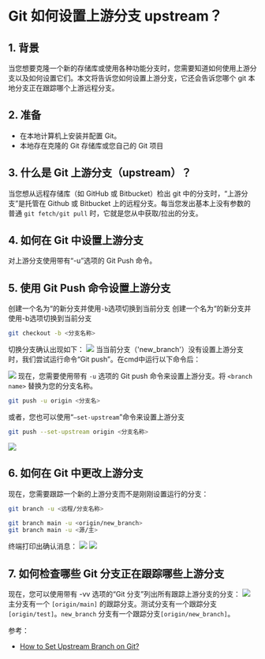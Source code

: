 # Git 如何设置上游分支 upstream？




## 1. 背景
当您想要克隆一个新的存储库或使用各种功能分支时，您需要知道如何使用上游分支以及如何设置它们。本文将告诉您如何设置上游分支，它还会告诉您哪个 git 本地分支正在跟踪哪个上游远程分支。

## 2. 准备
- 在本地计算机上安装并配置 Git。
- 本地存在克隆的 Git 存储库或您自己的 Git 项目

## 3. 什么是 Git 上游分支（upstream）？
当您想从远程存储库（如 GitHub 或 Bitbucket）检出 git 中的分支时，“上游分支”是托管在 Github 或 Bitbucket 上的远程分支。每当您发出基本上没有参数的普通 `git fetch/git pull` 时，它就是您从中获取/拉出的分支。


## 4. 如何在 Git 中设置上游分支
对上游分支使用带有“-u”选项的 Git Push 命令。

## 5. 使用 Git Push 命令设置上游分支
创建一个名为“的新分支并使用`-b`选项切换到当前分支
创建一个名为“的新分支并使用-b选项切换到当前分支

```bash
git checkout -b <分支名称>
```

切换分支确认出现如下：
![](https://i-blog.csdnimg.cn/blog_migrate/43c1d6c6dece667945df9d1ccbcfcccb.png)
当当前分支（'new_branch'）没有设置上游分支时，我们尝试运行命令“Git push”。在cmd中运行以下命令后：

![](https://i-blog.csdnimg.cn/blog_migrate/5a1b8b9142ebf0248a5563589c1db174.png)
现在，您需要使用带有 `-u` 选项的 Git push 命令来设置上游分支。将 `<branch name>` 替换为您的分支名称。

```bash
git push -u origin <分支名>
```

 或者，您也可以使用“`–set-upstream`”命令来设置上游分支

```bash
git push --set-upstream origin <分支名称>
```
![](https://i-blog.csdnimg.cn/blog_migrate/a32dcb0e52762d40a0617200dd80cf9b.png)

## 6. 如何在 Git 中更改上游分支
现在，您需要跟踪一个新的上游分支而不是刚刚设置运行的分支：

```bash
git branch -u <远程/分支名称>
```

```bash
git branch main -u <origin/new_branch>
git branch main -u <源/主>
```

终端打印出确认消息：
![](https://i-blog.csdnimg.cn/blog_migrate/385e611b4b33d58ffa9cfa64c63e2f2e.png)
![](https://i-blog.csdnimg.cn/blog_migrate/79a473e1b2f84a9945066208df1aaf9f.png)
## 7. 如何检查哪些 Git 分支正在跟踪哪些上游分支
现在，您可以使用带有 -vv 选项的“Git 分支”列出所有跟踪上游分支的分支：
![](https://i-blog.csdnimg.cn/blog_migrate/472db4d5fcee83e300c6758078a8dc8f.png)
主分支有一个 `[origin/main]` 的跟踪分支。测试分支有一个跟踪分支`[origin/test]`。`new_branch` 分支有一个跟踪分支`[origin/new_branch]`。


参考：
- [How to Set Upstream Branch on Git?](https://www.geeksforgeeks.org/how-to-set-upstream-branch-on-git/)
